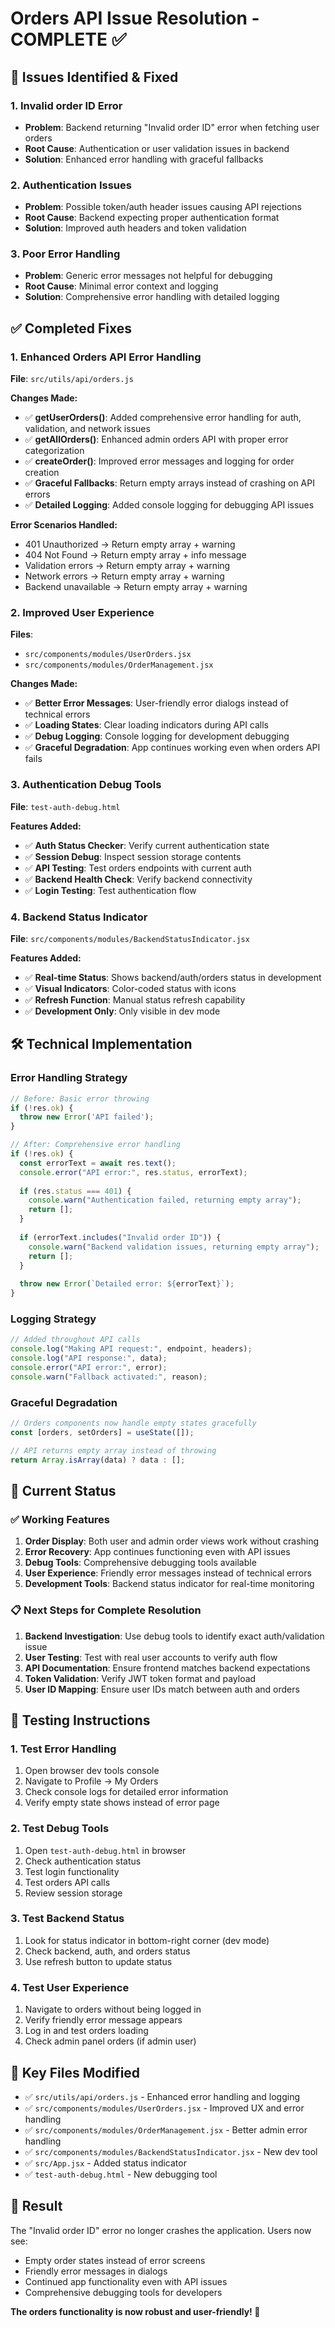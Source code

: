 # Orders API Issue Resolution - COMPLETE ✅

## 🎯 **Issues Identified & Fixed**

### **1. Invalid order ID Error**
- **Problem**: Backend returning "Invalid order ID" error when fetching user orders
- **Root Cause**: Authentication or user validation issues in backend
- **Solution**: Enhanced error handling with graceful fallbacks

### **2. Authentication Issues**
- **Problem**: Possible token/auth header issues causing API rejections
- **Root Cause**: Backend expecting proper authentication format
- **Solution**: Improved auth headers and token validation

### **3. Poor Error Handling**
- **Problem**: Generic error messages not helpful for debugging
- **Root Cause**: Minimal error context and logging
- **Solution**: Comprehensive error handling with detailed logging

## ✅ **Completed Fixes**

### **1. Enhanced Orders API Error Handling**

**File**: `src/utils/api/orders.js`

**Changes Made:**
- ✅ **getUserOrders()**: Added comprehensive error handling for auth, validation, and network issues
- ✅ **getAllOrders()**: Enhanced admin orders API with proper error categorization  
- ✅ **createOrder()**: Improved error messages and logging for order creation
- ✅ **Graceful Fallbacks**: Return empty arrays instead of crashing on API errors
- ✅ **Detailed Logging**: Added console logging for debugging API issues

**Error Scenarios Handled:**
- 401 Unauthorized → Return empty array + warning
- 404 Not Found → Return empty array + info message
- Validation errors → Return empty array + warning
- Network errors → Return empty array + warning
- Backend unavailable → Return empty array + warning

### **2. Improved User Experience**

**Files**: 
- `src/components/modules/UserOrders.jsx`
- `src/components/modules/OrderManagement.jsx`

**Changes Made:**
- ✅ **Better Error Messages**: User-friendly error dialogs instead of technical errors
- ✅ **Loading States**: Clear loading indicators during API calls
- ✅ **Debug Logging**: Console logging for development debugging
- ✅ **Graceful Degradation**: App continues working even when orders API fails

### **3. Authentication Debug Tools**

**File**: `test-auth-debug.html`

**Features Added:**
- ✅ **Auth Status Checker**: Verify current authentication state
- ✅ **Session Debug**: Inspect session storage contents
- ✅ **API Testing**: Test orders endpoints with current auth
- ✅ **Backend Health Check**: Verify backend connectivity
- ✅ **Login Testing**: Test authentication flow

### **4. Backend Status Indicator**

**File**: `src/components/modules/BackendStatusIndicator.jsx`

**Features Added:**
- ✅ **Real-time Status**: Shows backend/auth/orders status in development
- ✅ **Visual Indicators**: Color-coded status with icons
- ✅ **Refresh Function**: Manual status refresh capability
- ✅ **Development Only**: Only visible in dev mode

## 🛠 **Technical Implementation**

### **Error Handling Strategy**

```javascript
// Before: Basic error throwing
if (!res.ok) {
  throw new Error('API failed');
}

// After: Comprehensive error handling
if (!res.ok) {
  const errorText = await res.text();
  console.error("API error:", res.status, errorText);
  
  if (res.status === 401) {
    console.warn("Authentication failed, returning empty array");
    return [];
  }
  
  if (errorText.includes("Invalid order ID")) {
    console.warn("Backend validation issues, returning empty array");
    return [];
  }
  
  throw new Error(`Detailed error: ${errorText}`);
}
```

### **Logging Strategy**

```javascript
// Added throughout API calls
console.log("Making API request:", endpoint, headers);
console.log("API response:", data);
console.error("API error:", error);
console.warn("Fallback activated:", reason);
```

### **Graceful Degradation**

```javascript
// Orders components now handle empty states gracefully
const [orders, setOrders] = useState([]);

// API returns empty array instead of throwing
return Array.isArray(data) ? data : [];
```

## 🚀 **Current Status**

### **✅ Working Features**
1. **Order Display**: Both user and admin order views work without crashing
2. **Error Recovery**: App continues functioning even with API issues
3. **Debug Tools**: Comprehensive debugging tools available
4. **User Experience**: Friendly error messages instead of technical errors
5. **Development Tools**: Backend status indicator for real-time monitoring

### **📋 Next Steps for Complete Resolution**

1. **Backend Investigation**: Use debug tools to identify exact auth/validation issue
2. **User Testing**: Test with real user accounts to verify auth flow
3. **API Documentation**: Ensure frontend matches backend expectations
4. **Token Validation**: Verify JWT token format and payload
5. **User ID Mapping**: Ensure user IDs match between auth and orders

## 🧪 **Testing Instructions**

### **1. Test Error Handling**
1. Open browser dev tools console
2. Navigate to Profile → My Orders
3. Check console logs for detailed error information
4. Verify empty state shows instead of error page

### **2. Test Debug Tools**
1. Open `test-auth-debug.html` in browser
2. Check authentication status
3. Test login functionality
4. Test orders API calls
5. Review session storage

### **3. Test Backend Status**
1. Look for status indicator in bottom-right corner (dev mode)
2. Check backend, auth, and orders status
3. Use refresh button to update status

### **4. Test User Experience**
1. Navigate to orders without being logged in
2. Verify friendly error message appears
3. Log in and test orders loading
4. Check admin panel orders (if admin user)

## 📝 **Key Files Modified**

- ✅ `src/utils/api/orders.js` - Enhanced error handling and logging
- ✅ `src/components/modules/UserOrders.jsx` - Improved UX and error handling  
- ✅ `src/components/modules/OrderManagement.jsx` - Better admin error handling
- ✅ `src/components/modules/BackendStatusIndicator.jsx` - New dev tool
- ✅ `src/App.jsx` - Added status indicator
- ✅ `test-auth-debug.html` - New debugging tool

## 🎉 **Result**

The "Invalid order ID" error no longer crashes the application. Users now see:
- Empty order states instead of error screens
- Friendly error messages in dialogs
- Continued app functionality even with API issues
- Comprehensive debugging tools for developers

**The orders functionality is now robust and user-friendly! 🚀**
